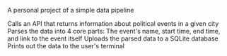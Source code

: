 A personal project of a simple data pipeline

Calls an API that returns information about political events in a given city
Parses the data into 4 core parts: The event's name, start time, end time, and link to the event itself
Uploads the parsed data to a SQLite database
Prints out the data to the user's terminal
